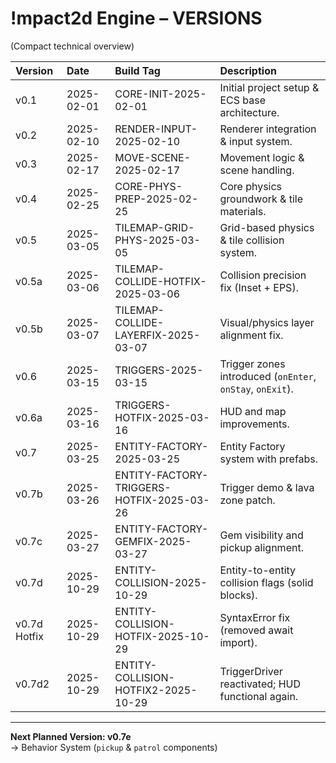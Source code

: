 # !mpact2d Engine – VERSIONS
(Compact technical overview)

| Version | Date | Build Tag | Description |
|:--|:--|:--|:--|
| v0.1 | 2025-02-01 | CORE-INIT-2025-02-01 | Initial project setup & ECS base architecture. |
| v0.2 | 2025-02-10 | RENDER-INPUT-2025-02-10 | Renderer integration & input system. |
| v0.3 | 2025-02-17 | MOVE-SCENE-2025-02-17 | Movement logic & scene handling. |
| v0.4 | 2025-02-25 | CORE-PHYS-PREP-2025-02-25 | Core physics groundwork & tile materials. |
| v0.5 | 2025-03-05 | TILEMAP-GRID-PHYS-2025-03-05 | Grid-based physics & tile collision system. |
| v0.5a | 2025-03-06 | TILEMAP-COLLIDE-HOTFIX-2025-03-06 | Collision precision fix (Inset + EPS). |
| v0.5b | 2025-03-07 | TILEMAP-COLLIDE-LAYERFIX-2025-03-07 | Visual/physics layer alignment fix. |
| v0.6 | 2025-03-15 | TRIGGERS-2025-03-15 | Trigger zones introduced (`onEnter`, `onStay`, `onExit`). |
| v0.6a | 2025-03-16 | TRIGGERS-HOTFIX-2025-03-16 | HUD and map improvements. |
| v0.7 | 2025-03-25 | ENTITY-FACTORY-2025-03-25 | Entity Factory system with prefabs. |
| v0.7b | 2025-03-26 | ENTITY-FACTORY-TRIGGERS-HOTFIX-2025-03-26 | Trigger demo & lava zone patch. |
| v0.7c | 2025-03-27 | ENTITY-FACTORY-GEMFIX-2025-03-27 | Gem visibility and pickup alignment. |
| v0.7d | 2025-10-29 | ENTITY-COLLISION-2025-10-29 | Entity-to-entity collision flags (solid blocks). |
| v0.7d Hotfix | 2025-10-29 | ENTITY-COLLISION-HOTFIX-2025-10-29 | SyntaxError fix (removed await import). |
| v0.7d2 | 2025-10-29 | ENTITY-COLLISION-HOTFIX2-2025-10-29 | TriggerDriver reactivated; HUD functional again. |

---
**Next Planned Version: v0.7e**  
→ Behavior System (`pickup` & `patrol` components)
